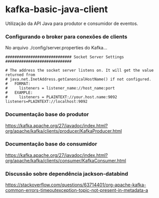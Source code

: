 # kafka-basic-java-client

Utilização da API Java para produtor e consumidor de eventos.

### Configurando o broker para conexões de clients

No arquivo ./config/server.properties do Kafka...

```shell
############################# Socket Server Settings #############################

# The address the socket server listens on. It will get the value returned from 
# java.net.InetAddress.getCanonicalHostName() if not configured.
#   FORMAT:
#     listeners = listener_name://host_name:port
#   EXAMPLE:
#     listeners = PLAINTEXT://your.host.name:9092
listeners=PLAINTEXT://localhost:9092
```

### Documentação base do produtor
https://kafka.apache.org/27/javadoc/index.html?org/apache/kafka/clients/producer/KafkaProducer.html

### Documentação base do consumidor
https://kafka.apache.org/27/javadoc/index.html?org/apache/kafka/clients/consumer/KafkaConsumer.html

### Discussão sobre dependência jackson-databind
https://stackoverflow.com/questions/63714401/org-apache-kafka-common-errors-timeoutexception-topic-not-present-in-metadata-a
